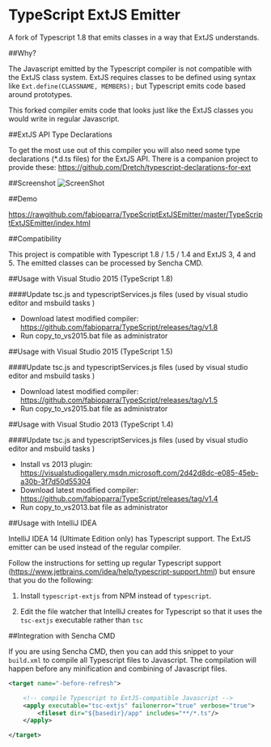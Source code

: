 TypeScript ExtJS Emitter
======================

A fork of Typescript 1.8 that emits classes in a way that ExtJS understands.

##Why?

The Javascript emitted by the Typescript compiler is not compatible with the ExtJS class system. ExtJS requires classes to be defined using syntax like `Ext.define(CLASSNAME, MEMBERS);` but Typescript emits code based around prototypes.

This forked compiler emits code that looks just like the ExtJS classes you would write in regular Javascript.

##ExtJS API Type Declarations

To get the most use out of this compiler you will also need some type declarations (*.d.ts files) for the ExtJS API. There is a companion project to provide these: https://github.com/Dretch/typescript-declarations-for-ext

##Screenshot
![ScreenShot](https://raw.github.com/fabioparra/TypeScriptExtJSEmitter/master/TypeScriptExtJSEmitter/images/screenshot.jpg)

##Demo

https://rawgithub.com/fabioparra/TypeScriptExtJSEmitter/master/TypeScriptExtJSEmitter/index.html

##Compatibility

This project is compatible with Typescript 1.8 / 1.5 / 1.4 and ExtJS 3, 4 and 5. The emitted classes can be processed by Sencha CMD.

##Usage with Visual Studio 2015 (TypeScript 1.8)

####Update tsc.js and typescriptServices.js files (used by visual studio editor and msbuild tasks )

- Download latest modified compiler: https://github.com/fabioparra/TypeScript/releases/tag/v1.8
- Run copy_to_vs2015.bat file as administrator

##Usage with Visual Studio 2015 (TypeScript 1.5)

####Update tsc.js and typescriptServices.js files (used by visual studio editor and msbuild tasks )

- Download latest modified compiler: https://github.com/fabioparra/TypeScript/releases/tag/v1.5
- Run copy_to_vs2015.bat file as administrator

##Usage with Visual Studio 2013 (TypeScript 1.4)

####Update tsc.js and typescriptServices.js files (used by visual studio editor and msbuild tasks )

- Install vs 2013 plugin: https://visualstudiogallery.msdn.microsoft.com/2d42d8dc-e085-45eb-a30b-3f7d50d55304
- Download latest modified compiler: https://github.com/fabioparra/TypeScript/releases/tag/v1.4
- Run copy_to_vs2013.bat file as administrator

##Usage with IntelliJ IDEA

IntelliJ IDEA 14 (Ultimate Edition only) has Typescript support. The ExtJS emitter can be used instead of the regular compiler.

Follow the instructions for setting up regular Typescript support (https://www.jetbrains.com/idea/help/typescript-support.html) but ensure that you do the following:

1.  Install `typescript-extjs` from NPM instead of `typescript`.

2.  Edit the file watcher that IntelliJ creates for Typescript so that it uses the `tsc-extjs` executable rather than `tsc`

##Integration with Sencha CMD

If you are using Sencha CMD, then you can add this snippet to your `build.xml` to compile all Typescript files to Javascript. The compilation will happen before any minification and combining of Javascript files.

```xml
<target name="-before-refresh">

    <!-- compile Typescript to ExtJS-compatible Javascript -->
    <apply executable="tsc-extjs" failonerror="true" verbose="true">
        <fileset dir="${basedir}/app" includes="**/*.ts"/>
    </apply>

</target>
```